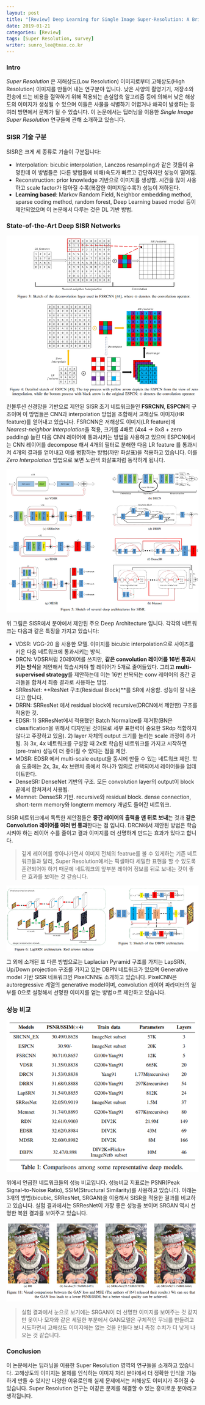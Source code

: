 ```yaml
---
layout: post
title: "[Review] Deep Learning for Single Image Super-Resolution: A Brief Review"
date: 2019-01-21
categories: [Review]
tags: [Super Resolution, survey]
writer: sunro_lee@tmax.co.kr
---
```




### Intro

*Super Resolution* 은 저해상도(Low Resolution) 이미지로부터 고해상도(High Resolution) 이미지를 만들어 내는 연구분야 입니다. 낮은 사양의 촬영기기, 저장소와 전송에 드는 비용을 절약하기 위해 적용되는 손실압축 알고리즘 등에 의해서 낮은 해상도의 이미지가 생성될 수 있으며 이들은 사물을 식별하기 어렵거나 왜곡이 발생하는 등 여러 방면에서 문제가 될 수 있습니다. 이 논문에서는 딥러닝을 이용한 *Single Image Super Resolution* 연구들에 관해 소개하고 있습니다.

### SISR 기술 구분

SISR은 크게 세 종류로 기술이 구분됩니다:
 *  Interpolation: bicubic interpolation, Lanczos resampling과 같은 것들이 유명한데 이 방법들은 (다른 방법들에 비해)속도가 빠르고 간단하지만 성능이 떨어짐.
 *  Reconstruction: prior knowledge 기반으로 이미지를 생성함. 시간을 많이 사용하고 scale factor가 많아질 수록(복잡한 이미지일수록?) 성능이 저하된다.
 *  **Learning based**: Markov Random Field, Neighbor embedding method, sparse coding method, random forest, Deep Learning based model 등이 제안되었으며 이 논문에서 다루는 것은 DL 기반 방법.

<!-- more -->

### State-of-the-Art Deep SISR Networks

![FSRCNN](/assets/img/190121-sisr-1.png)

컨볼루션 신경망을 기반으로 제안된 SISR 초기 네트워크들인 **FSRCNN**, **ESPCN**의 구조이며 이 방법들은 CNN과 interpolation 방법을 조합해서 고해상도 이미지(HR feature)를 얻어내고 있습니다. FSRCNN은 저해상도 이미지(LR feature)에 *Nearest-neighbor Interpolation*을 적용, 크기를 4배로 (4x4 -> 8x8 + zero padding) 늘린 다음 CNN 레이어에 통과시키는 방법을 사용하고 있으며 ESPCN에서는 CNN 레이어를 decompose 해서 4개의 필터로 분해한 다음 LR feature 를 통과시켜 4개의 결과를 얻어내고 이를 병합하는 방법(까만 화살표)을 적용하고 있습니다. 이를 *Zero Interpolation* 방법으로 보면 노란색 화살표처럼 동작하게 됩니다.


![Sketch of SISR](/assets/img/190121-sisr-2.png)

위 그림은 SISR에서 분야에서 제안된 주요 Deep Architecture 입니다. 각각의 네트워크는 다음과 같은 특징을 가지고 있습니다:

* VDSR: VGG-20 을 사용한 모델. 이미지를 bicubic interpolation으로 사이즈를 키운 다음 네트워크에 통과시키는 방식.
* DRCN: VDSR처럼 20레이어를 쓰지만, **같은 convolution 레이어를 16번 통과시키는 방식**을 제안해서 학습시켜야 할 레이어가 5개로 줄어들었다. 그리고 **multi-supervised strategy**를 제안하는데 이는 16번 반복되는 conv 레이어의 중간 결과들을 합쳐서 최종 결과로 사용하는 방법.
* SRResNet: **ResNet 구조(Residual Block)**를 SR에 사용함. 성능이 잘 나온다고 합니다.
* DRRN: SRResNet 에서 residual block에 recursive(DRCN에서 제안한) 구조를 적용한 것.
* EDSR: 1) SRResNet에서 적용했던 Batch Normalize를 제거함(BN은 classification을 위해서 디자인된 것이므로 세부 표현력이 중요한 SRdp 적합하지 않다고 주장하고 있음). 2) layer 자체의 output 크기를 늘리는 scale 과정이 추가됨. 3) 3x, 4x 네트워크를 구성할 때 2x로 학습된 네트워크를 가지고 시작하면(pre-train) 성능이 더 좋아질 수 있다는 점을 제안.
* MDSR: EDSR 에서 multi-scale output을 동시에 만들 수 있는 네트워크 제안. 학습 도중에는 2x, 3x, 4x 브랜치 중에서 하나가 임의로 선택되어서 레이어들을 업데이트한다.
* DenseSR: DenseNet 기반의 구조. 모든 convolution layer의 output이 block 끝에서 합쳐져서 사용됨.
* Memnet: DenseSR 기반. recursive와 residual block. dense connection, short-term memory와 longterm memory 개념도 들어간 네트워크.

SISR 네트워크에서 독특한 제안점들은 **중간 레이어의 출력을 맨 뒤로 보내**는 것과 **같은 Convolution 레이어를 여러 번 통과**한다는 점 입니다. DRCN에서 제안된 방법은 학습시켜야 하는 레이어 수를 줄이고 결과 이미지를 더 선명하게 만드는 효과가 있다고 합니다.

> 깊게 레이어를 쌓아나가면서 이미지 전체의 featrue를 볼 수 있게하는 기존 네트워크들과 달리, Super Resolution에서는 픽셀마다 세밀한 표현을 할 수 있도록 훈련되어야 하기 때문에 네트워크의 앞부분 레이어 정보를 뒤로 보내는 것이 좋은 효과를 보이는 것 같습니다.

![LapSRN](/assets/img/190121-sisr-3.png)

그 외에 소개된 또 다른 방법으로는 Laplacian Pyramid 구조를 가지는 LapSRN, Up/Down projection 구조를 가지고 있는 DBPN 네트워크가 있으며 Generative model 기반 SISR 네트워크인 PixelCNN도 소개하고 있습니다. PixelCNN은 autoregressive 계열의 generative model이며, convolution 레이어 파라미터의 일부를 0으로 설정해서 선명한 이미지를 얻는 방법ㅇ르 제안하고 있습니다.


### 성능 비교

![performance](/assets/img/190121-sisr-5.png)

위에서 언급한 네트워크들의 성능 비교입니다. 성능비교 지표로는 PSNR(Peak Signal-to-Noise Ratio), SSIM(Structural Similarity)를 사용하고 있습니다. 아래는 3개의 방법(bicubic, SRResNet, SRGAN)을 이용해서 SISR을 적용한 결과를 비교하고 있습니다. 실험 결과에서는 SRResNet이 가장 좋은 성능을 보이며 SRGAN 역시 선명한 복원 결과를 보여주고 있습니다.

![result_example](/assets/img/190121-sisr-6.png)

> 실험 결과에서 눈으로 보기에는 SRGAN이 더 선명한 이미지를 보여주는 것 같지만 옷이나 모자와 같은 세밀한 부분에서 GAN모델은 구체적인 무늬를 만들려고 시도하면서 고해상도 이미지에는 없는 것을 만들다 보니 측정 수치가 더 낮게 나오는 것 같습니다.

### Conclusion

이 논문에서는 딥러닝을 이용한 Super Resolution 영역의 연구들을 소개하고 있습니다. 고해상도의 이미지는 물체를 인식하는 이미지 처리 분야에서 더 정확한 인식을 가능하게 만들 수 있지만 다양한 이유로인해 실제 문제에서는 저해상도 이미지가 주어질 수 있습니다. Super Resolution 연구는 이같은 문제를 해결할 수 있는 흥미로운 분야라고 생각됩니다.



